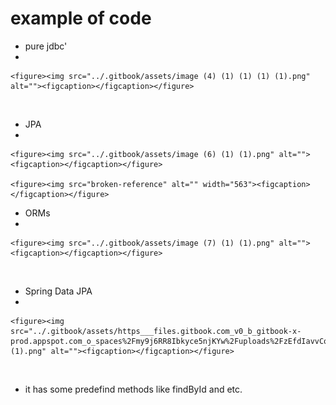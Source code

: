 # example of code

* pure jdbc'
*

    <figure><img src="../.gitbook/assets/image (4) (1) (1) (1) (1).png" alt=""><figcaption></figcaption></figure>

<figure><img src="broken-reference" alt="" width="563"><figcaption></figcaption></figure>

* JPA
*

    <figure><img src="../.gitbook/assets/image (6) (1) (1).png" alt=""><figcaption></figcaption></figure>

    <figure><img src="broken-reference" alt="" width="563"><figcaption></figcaption></figure>
* ORMs
*

    <figure><img src="../.gitbook/assets/image (7) (1) (1).png" alt=""><figcaption></figcaption></figure>

<figure><img src="broken-reference" alt=""><figcaption></figcaption></figure>

* Spring Data JPA
*

    <figure><img src="../.gitbook/assets/https___files.gitbook.com_v0_b_gitbook-x-prod.appspot.com_o_spaces%2Fmy9j6RR8Ibkyce5njKYw%2Fuploads%2FzEfdIavvCqLpJGDX1E7J%2Fimage (1).png" alt=""><figcaption></figcaption></figure>

<figure><img src="broken-reference" alt=""><figcaption></figcaption></figure>

* it has some predefind methods like findById and etc.
